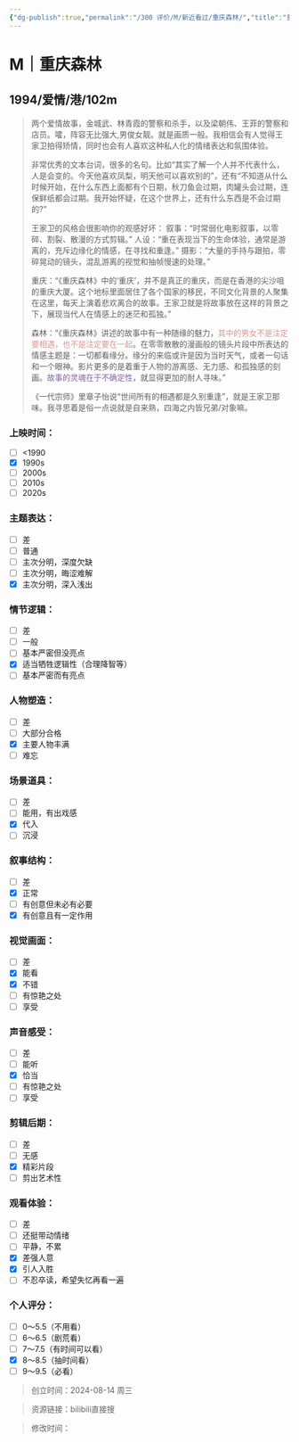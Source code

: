 ```yaml
---
{"dg-publish":true,"permalink":"/300 评价/M/新近看过/重庆森林/","title":"重庆森林","tags":["M","爱情"],"created":"2024-08-14T19:06:53.557+08:00","updated":"2024-08-15T17:29:22.681+08:00"}
---
```


# M｜重庆森林
## 1994/爱情/港/102m
>两个爱情故事，金城武、林青霞的警察和杀手，以及梁朝伟、王菲的警察和店员。嚯，阵容无比强大,男俊女靓。就是画质一般。我相信会有人觉得王家卫拍得矫情，同时也会有人喜欢这种私人化的情绪表达和氛围体验。
>
>非常优秀的文本台词，很多的名句。比如“其实了解一个人并不代表什么，人是会变的。今天他喜欢凤梨，明天他可以喜欢别的”，还有“不知道从什么时候开始，在什么东西上面都有个日期，秋刀鱼会过期，肉罐头会过期，连保鲜纸都会过期。我开始怀疑，在这个世界上，还有什么东西是不会过期的?”
>
>王家卫的风格会很影响你的观感好坏：
>叙事：“时常弱化电影叙事，以零碎、割裂、散漫的方式剪辑。”
>人设：“重在表现当下的生命体验，通常是游离的，充斥边缘化的情感，在寻找和重逢。”
>摄影：“大量的手持与跟拍，零碎晃动的镜头，混乱游离的视觉和抽帧慢速的处理。”
>
>重庆：“《重庆森林》中的‘重庆’，并不是真正的重庆，而是在香港的尖沙咀的重庆大厦。这个地标里面居住了各个国家的移民，不同文化背景的人聚集在这里，每天上演着悲欢离合的故事。王家卫就是将故事放在这样的背景之下，展现当代人在情感上的迷茫和孤独。”
>
>森林：“《重庆森林》讲述的故事中有一种随缘的魅力，<font color="#d99694">其中的男女不是注定要相遇，也不是注定要在一起</font>。在零零散散的漫画般的镜头片段中所表达的情感主题是：一切都看缘分。缘分的来临或许是因为当时天气，或者一句话和一个眼神。影片更多的是着重于人物的游离感、无力感、和孤独感的刻画。<font color="#8064a2">故事的灵魂在于不确定性</font>，就显得更加的耐人寻味。”
>
>《一代宗师》里章子怡说“世间所有的相遇都是久别重逢”，就是王家卫那味。我寻思着是俗一点说就是自来熟，四海之内皆兄弟/对象嘛。
### 上映时间：
- [ ] <1990
- [x] 1990s
- [ ] 2000s
- [ ] 2010s
- [ ] 2020s
### 主题表达：
- [ ] 差
- [ ] 普通
- [ ] 主次分明，深度欠缺
- [ ] 主次分明，晦涩难解
- [x] 主次分明，深入浅出
### 情节逻辑：
- [ ] 差
- [ ] 一般
- [ ] 基本严密但没亮点
- [x] 适当牺牲逻辑性（合理降智等）
- [ ] 基本严密而有亮点
### 人物塑造：
- [ ] 差
- [ ] 大部分合格
- [x] 主要人物丰满
- [ ] 难忘
### 场景道具：
- [ ] 差
- [ ] 能用，有出戏感
- [x] 代入
- [ ] 沉浸
### 叙事结构：
- [ ] 差
- [x] 正常
- [ ] 有创意但未必有必要
- [x] 有创意且有一定作用
### 视觉画面：
- [ ] 差
- [x] 能看
- [x] 不错
- [ ] 有惊艳之处
- [ ] 享受
### 声音感受：
- [ ] 差
- [ ] 能听
- [x] 恰当
- [ ] 有惊艳之处
- [ ] 享受
### 剪辑后期：
- [ ] 差
- [ ] 无感
- [x] 精彩片段
- [ ] 剪出艺术性
### 观看体验：
- [ ] 差
- [ ] 还挺带动情绪
- [ ] 平静，不累
- [x] 差强人意
- [x] 引人入胜
- [ ] 不忍卒读，希望失忆再看一遍
### 个人评分：
- [ ] 0～5.5（不用看）
- [ ] 6～6.5（剧荒看）
- [ ] 7～7.5（有时间可以看）
- [x] 8～8.5（抽时间看）
- [ ] 9～9.5（必看）

>创立时间：2024-08-14 周三

>资源链接：bilibili直接搜

>修改时间：



